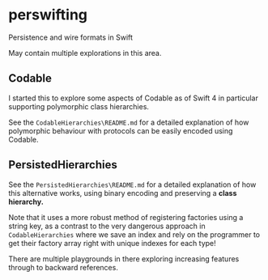 # perswifting
Persistence and wire formats in Swift

May contain multiple explorations in this area.

## Codable

I started this to explore some aspects of Codable as of Swift 4 in particular supporting polymorphic class hierarchies.

See the `CodableHierarchies\README.md` for a detailed explanation of how polymorphic behaviour with protocols can be easily encoded using Codable.

## PersistedHierarchies

See the `PersistedHierarchies\README.md` for a detailed explanation of how this alternative works, using binary encoding and preserving a **class hierarchy.**

Note that it uses a more robust method of registering factories using a string key, as a contrast to the very dangerous approach in `CodableHierarchies` where we save an index and rely on the programmer to get their factory array right with unique indexes for each type!

There are multiple playgrounds in there exploring increasing features through to backward references.
